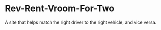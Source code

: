 # Rev-Rent-Vroom-For-Two
A site that helps match the right driver to the right vehicle, and vice versa.
